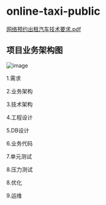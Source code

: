 # online-taxi-public

[网络预约出租汽车技术要求.pdf](https://github.com/yacoding4325/online-taxi-public/files/10049544/default.pdf)
## 项目业务架构图
![image](https://user-images.githubusercontent.com/82166879/202900445-4d15e0ab-57e7-4443-b474-e821a3a576ec.png)

1.需求

2.业务架构

3.技术架构

4.工程设计

5.DB设计

6.业务代码

7.单元测试

8.压力测试

8.优化

9.运维
